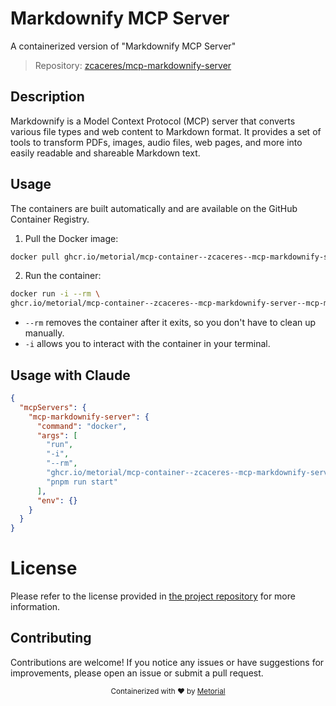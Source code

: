 
# Markdownify MCP Server

A containerized version of "Markdownify MCP Server"

> Repository: [zcaceres/mcp-markdownify-server](https://github.com/zcaceres/mcp-markdownify-server)

## Description

Markdownify is a Model Context Protocol (MCP) server that converts various file types and web content to Markdown format. It provides a set of tools to transform PDFs, images, audio files, web pages, and more into easily readable and shareable Markdown text.


## Usage

The containers are built automatically and are available on the GitHub Container Registry.

1. Pull the Docker image:

```bash
docker pull ghcr.io/metorial/mcp-container--zcaceres--mcp-markdownify-server--mcp-markdownify-server
```

2. Run the container:

```bash
docker run -i --rm \ 
ghcr.io/metorial/mcp-container--zcaceres--mcp-markdownify-server--mcp-markdownify-server  "pnpm run start"
```

- `--rm` removes the container after it exits, so you don't have to clean up manually.
- `-i` allows you to interact with the container in your terminal.




## Usage with Claude

```json
{
  "mcpServers": {
    "mcp-markdownify-server": {
      "command": "docker",
      "args": [
        "run",
        "-i",
        "--rm",
        "ghcr.io/metorial/mcp-container--zcaceres--mcp-markdownify-server--mcp-markdownify-server",
        "pnpm run start"
      ],
      "env": {}
    }
  }
}
```

# License

Please refer to the license provided in [the project repository](https://github.com/zcaceres/mcp-markdownify-server) for more information.

## Contributing

Contributions are welcome! If you notice any issues or have suggestions for improvements, please open an issue or submit a pull request.

<div align="center">
  <sub>Containerized with ❤️ by <a href="https://metorial.com">Metorial</a></sub>
</div>
  